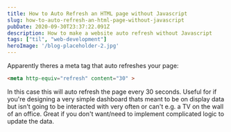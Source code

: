 ```yaml
---
title: How to Auto Refresh an HTML page without Javascript
slug: how-to-auto-refresh-an-html-page-without-javascript
pubDate: 2020-09-30T23:37:22.091Z
description: How to make a website auto refresh without Javascript
tags: ["til", "web-development"]
heroImage: '/blog-placeholder-2.jpg'
---
```


Apparently theres a meta tag that auto refreshes your page:
```html
<meta http-equiv="refresh" content="30" >
```
In this case this will auto refresh the page every 30 seconds. Useful for if you're designing a very simple dashboard thats meant to be on display data but isn't going to be interacted with very often or can't e.g. a TV on the wall of an office. Great if you don't want/need to implement complicated logic to update the data.
